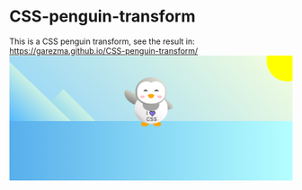 # CSS-penguin-transform
 This is a CSS penguin transform, see the result in: https://garezma.github.io/CSS-penguin-transform/
[![My-Porfolio Captura de Pantalla](https://raw.githubusercontent.com/garezma/CSS-penguin-transform/main/other/image.png)](https://garezma.github.io/CSS-penguin-transform/)

